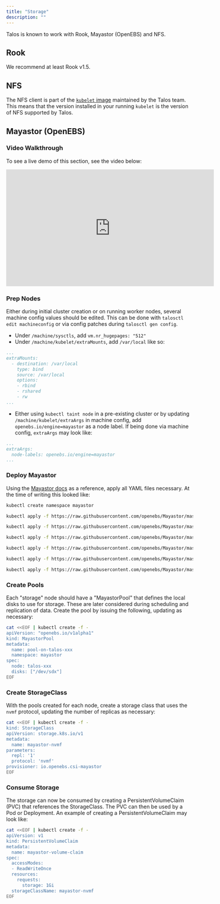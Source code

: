 ```yaml
---
title: "Storage"
description: ""
---
```


Talos is known to work with Rook, Mayastor (OpenEBS) and NFS.

## Rook

We recommend at least Rook v1.5.

## NFS

The NFS client is part of the [`kubelet` image](https://github.com/talos-systems/kubelet) maintained by the Talos team.
This means that the version installed in your running `kubelet` is the version of NFS supported by Talos.

## Mayastor (OpenEBS)

### Video Walkthrough

To see a live demo of this section, see the video below:

<iframe width="560" height="315" src="https://www.youtube.com/embed/q86Kidk81xE" frameborder="0" allow="accelerometer; autoplay; clipboard-write; encrypted-media; gyroscope; picture-in-picture" allowfullscreen></iframe>

### Prep Nodes

Either during initial cluster creation or on running worker nodes, several machine config values should be edited.
This can be done with `talosctl edit machineconfig` or via config patches during `talosctl gen config`.

- Under `/machine/sysctls`, add `vm.nr_hugepages: "512"`
- Under `/machine/kubelet/extraMounts`, add `/var/local` like so:

```yaml
...
extraMounts:
  - destination: /var/local
    type: bind
    source: /var/local
    options:
    - rbind
    - rshared
    - rw
...
```

- Either using `kubectl taint node` in a pre-existing cluster or by updating `/machine/kubelet/extraArgs` in machine config, add `openebs.io/engine=mayastor` as a node label.
If being done via machine config, `extraArgs` may look like:

```yaml
...
extraArgs:
  node-labels: openebs.io/engine=mayastor
...
```

### Deploy Mayastor

Using the [Mayastor docs](https://mayastor.gitbook.io/introduction/quickstart/deploy-mayastor) as a reference, apply all YAML files necessary.
At the time of writing this looked like:

```bash
kubectl create namespace mayastor

kubectl apply -f https://raw.githubusercontent.com/openebs/Mayastor/master/deploy/moac-rbac.yaml

kubectl apply -f https://raw.githubusercontent.com/openebs/Mayastor/master/deploy/nats-deployment.yaml

kubectl apply -f https://raw.githubusercontent.com/openebs/Mayastor/master/csi/moac/crds/mayastorpool.yaml

kubectl apply -f https://raw.githubusercontent.com/openebs/Mayastor/master/deploy/csi-daemonset.yaml

kubectl apply -f https://raw.githubusercontent.com/openebs/Mayastor/master/deploy/moac-deployment.yaml

kubectl apply -f https://raw.githubusercontent.com/openebs/Mayastor/master/deploy/mayastor-daemonset.yaml
```

### Create Pools

Each "storage" node should have a "MayastorPool" that defines the local disks to use for storage.
These are later considered during scheduling and replication of data.
Create the pool by issuing the following, updating as necessary:

```bash
cat <<EOF | kubectl create -f -
apiVersion: "openebs.io/v1alpha1"
kind: MayastorPool
metadata:
  name: pool-on-talos-xxx
  namespace: mayastor
spec:
  node: talos-xxx
  disks: ["/dev/sdx"]
EOF
```

### Create StorageClass

With the pools created for each node, create a storage class that uses the `nvmf` protocol, updating the number of replicas as necessary:

```bash
cat <<EOF | kubectl create -f -
kind: StorageClass
apiVersion: storage.k8s.io/v1
metadata:
  name: mayastor-nvmf
parameters:
  repl: '1'
  protocol: 'nvmf'
provisioner: io.openebs.csi-mayastor
EOF
```

### Consume Storage

The storage can now be consumed by creating a PersistentVolumeClaim (PVC) that references the StorageClass.
The PVC can then be used by a Pod or Deployment.
An example of creating a PersistentVolumeClaim may look like:

```bash
cat <<EOF | kubectl create -f -
apiVersion: v1
kind: PersistentVolumeClaim
metadata:
  name: mayastor-volume-claim
spec:
  accessModes:
  - ReadWriteOnce
  resources:
    requests:
      storage: 1Gi
  storageClassName: mayastor-nvmf
EOF
```
